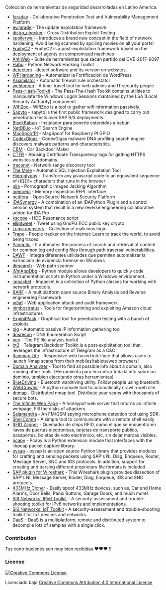 Colección de herramientas de seguridad desarrolladas en Latino America.

* [faraday](https://github.com/infobyte/faraday) - Collaborative Penetration Test and Vulnerability Management Platform
* [evilgrade](https://github.com/infobyte/evilgrade) - The update explotation framework 
* [distro_checker](https://github.com/infobyte/distro_checker) - Cross Distribution Exploit Testing
* [spoilerwall](https://github.com/infobyte/spoilerwall) - Introduces a brand new concept in the field of network hardening. Avoid being scanned by spoiling movies on all your ports!
* [FruityC2](https://github.com/xtr4nge/FruityC2) - FruityC2 is a post-exploitation framework based on the deployment of agents on compromised machines
* [AntiWeb](https://github.com/ezelf/AntiWeb_testing-Suite/) - Suite de herramientas que sacan partido del CVE-2017-9097
* [Habu](https://github.com/portantier/habu) - Python Network Hacking Toolkit
* [detectem](https://github.com/alertot/detectem) - detect software and its version on websites.
* [WPHardening](https://github.com/elcodigok/wphardening) - Automatizar la Fortificación de WordPress
* [Assimilator](https://github.com/videlanicolas/assimilator) - Automatic firewall rule orchestator
* [weblorean](https://github.com/buanzo/weblorean) - A time-travel tool for web admins and IT security people
* [Pass-Hash-Toolkit](https://www.coresecurity.com/corelabs-research-special/open-source-tools/pass-hash-toolkit) -  The Pass-The-Hash Toolkit contains utilities to manipulate the Windows Logon Sessions mantained by the LSA (Local Security Authority) component
* [WifiZoo](http://seclists.org/pen-test/2008/Jan/158) - WifiZoo is a tool to gather wifi information passively.
* [Sapyto](https://packetstormsecurity.com/files/55636/sapyto.tgz.html) - sapyto is the first public framework designed to carry out penetration tests over SAP R/3 deployments. 
* [BlackBabun](https://github.com/BlackBabun/blackbabun) - Instalador para ponerle esteroides a babun
* [NetDB.io](http://www.netdb.io) - IoT Search Engine
* [MagSpoofPI](https://github.com/salmg/MagSpoofPI) - MagSpoof for Raspberry PI GPIO
* [CodexGigas](https://github.com/codexgigassys/) - CodexGigas malware DNA profiling search engine discovers malware patterns and characteristics. 
* [CBM](https://github.com/UnaPibaGeek/CBM) - Car Backdoor Maker
* [CTFR](https://github.com/UnaPibaGeek/ctfr) - Abusing Certificate Transparency logs for getting HTTPS websites subdomains.
* [tracenet](https://github.com/alguien-gh/tracenet) - Network range discovery tool
* [The Mole](https://github.com/tiankonguse/themole) - Automatic SQL Injection Exploitation Tool
* [Hieroglyphy](https://github.com/alcuadrado/hieroglyphy) - Transform any javascript code to an equivalent sequence of ()[]{}!+ characters that runs in the browser
* [pija](https://github.com/alcuadrado/pija) - Pornographic Images Jacking Algorithm
* [memrepl](https://github.com/agustingianni/memrepl) - Memory inspection REPL interface
* [netifera](https://github.com/netifera/netifera) - Open Source Network Security Platform
* [IDASynergy](https://github.com/CubicaLabs/IDASynergy) - A combination of an IDAPython Plugin and a control version system that result in a new reverse engineering collaborative addon for IDA Pro
* [kscope](https://github.com/ortegaalfredo/kscope) - HDD Resonance script
* [elliptweet](https://github.com/ortegaalfredo/elliptweet) - Tweet using GnuPG ECC public key crypto
* [Logic monsters](https://ortegaalfredo.github.io/logic-monsters/) - Collection of malicious logic
* [Trape](https://github.com/boxug/trape) - People tracker on the Internet: Learn to track the world, to avoid being traced
* [Panoptic](https://github.com/lightos/Panoptic) - It automates the process of search and retrieval of content for common log and config files through path traversal vulnerabilities.
* [DAWF](https://www.dragonjar.org/dawf-dragonjar-automatic-windows-forensic.xhtml) - Integra diferentes utilidades que permiten automatizar la extracción de evidencia forense en Windows
* [dirsearch](https://github.com/maurosoria/dirsearch) - Web path scanner
* [WinAppDbg](https://github.com/MarioVilas/winappdbg) - Python module allows developers to quickly code instrumentation scripts in Python under a Windows environment.
* [impacket](https://github.com/CoreSecurity/impacket) - Impacket is a collection of Python classes for working with network protocols.
* [BARF](https://github.com/programa-stic/barf-project) - A multiplatform open source Binary Analysis and Reverse engineering Framework
* [w3af](https://github.com/andresriancho/w3af) - Web application attack and audit framework
* [nimbostratus](https://github.com/andresriancho/nimbostratus) - Tools for fingerprinting and exploiting Amazon cloud infrastructures
* [ExploitPack](https://github.com/juansacco/exploitpack) - Graphical tool for penetration testing with a bunch of exploits
* [pig](https://github.com/Ernesto-Alvarez/pig) - Automatic passive IP information gathering tool
* [dnsrecon](https://github.com/darkoperator/dnsrecon) - DNS Enumeration Script
* [pev](https://github.com/merces/pev) - The PE file analysis toolkit
* [bt2](https://github.com/blazeinfosec/bt2) - Telegram Backdoor Toolkit is a post-exploitation tool that leverages the infrastructure of Telegram as a C&C
* [Rainmap Lite](https://github.com/cldrn/rainmap-lite) - Responsive web based interface that allows users to launch Nmap scans from their mobiles/tablets/web browsers!
* [Domain Analyzer](https://github.com/eldraco/domain_analyzer) - Tool to find all possible info about a domain, also running other tools. (Herramienta para encontrar toda la info sobre un dominio, tambien ejecutando otras herramientas)
* [BlueDriving](https://github.com/verovaleros/bluedriving) - Bluetooth wardriving utility. Follow people using bluetooth.
* [WebCrawler](https://github.com/verovaleros/webcrawler) - A python console tool to automatically crawl a web site.
* [dnmap](https://sourceforge.net/p/dnmap/wiki/Home/) - Distributed nmap tool. Distribute your scans with thousands of secure bots.
* [The Infinite Web Page](https://github.com/eldraco/theinfinitewebpage) - A honeypot web server that returns an infinite webpage. Fill the disks of attackers.
* [Salamandra](https://github.com/eldraco/Salamandra) - An FM/GSM spying microphone detection tool using SDR.
* [ShellComm](https://github.com/HacKanCuBa/shellcomm-php) - A simple tool to communicate with a remote shell easily 
* [RFID Zapper](https://github.com/envido32/rfid-zapper) - Quemador de chips RFID, como el que se encuentra en llaves de puertas electronicas, tarjetas de transporte público, pasaportes, boletas de voto electrónico, etc, sin dejar marcas visibles.
* [pcapy](https://github.com/CoreSecurity/pcapy) - Pcapy is a Python extension module that interfaces with the libpcap packet capture library.
* [pysap](https://github.com/CoreSecurity/pysap) - pysap is an open source Python library that provides modules for crafting and sending packets using SAP's NI, Diag, Enqueue, Router, Message Server, SNC and IGS protocols. In addition, support for creating and parsing different proprietary file formats is included.
* [SAP plugin for Wireshark](https://github.com/CoreSecurity/SAP-Dissection-plug-in-for-Wireshark) - This Wireshark plugin provides dissection of SAP's NI, Message Server, Router, Diag, Enqueue, IGS and SNC protocols.
* [433MHz Cloner](https://github.com/franc205/433MHz-Cloner) - Easily spoof 433MHz devices, such as, Car and Home Alarms, Door Bells, Panic Buttons, Garage Doors, and much more!
* [SI6 Networks' IPv6 Toolkit](https://github.com/fgont/ipv6toolkit) - A security-assessment and trouble-shooting toolkit for IPv6 networks and implementations.
* [SI6 Networks' IoT Toolkit](https://github.com/fgont/iot-toolkit) - A security-assessment and trouble-shooting toolkit for IoT devices and networks.
* [DaaS](https://github.com/codexgigassys/daas) - DaaS is a multiplatform, remote and distributed system to decompile lots of samples with a single click.

### Contribution
Tus contribuciones son muy bien recibidas ♥♥♥ !!

### License

[![Creative Commons License](http://i.creativecommons.org/l/by/4.0/88x31.png)](http://creativecommons.org/licenses/by/4.0/)

Licenciado bajo [Creative Commons Attribution 4.0 International License](http://creativecommons.org/licenses/by/4.0/)
